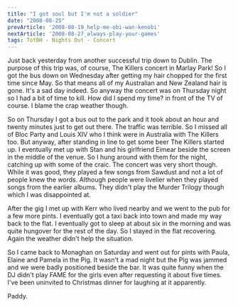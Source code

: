 ```yaml
---
title: "I got soul but I'm not a soldier"
date: "2008-08-25"
prevArticle: '2008-08-19_help-me-obi-wan-kenobi'
nextArticle: '2008-08-27_always-play-your-games'
tags: TotBH - Nights Out - Concert
---
```

Just back yesterday from another successful trip down to Dublin. The purpose of this trip was, of course, The Killers concert in Marlay Park! So I got the bus down on Wednesday after getting my hair chopped for the first time since May. So that means all of my Australian and New Zealand hair is gone. It's a sad day indeed. So anyway the concert was on Thursday night so I had a bit of time to kill. How did I spend my time? in front of the TV of course. I blame the crap weather though.

So on Thursday I got a bus out to the park and it took about an hour and twenty minutes just to get out there. The traffic was terrible. So I missed all of Bloc Party and Louis XIV who I think were in Australia with The Killers too. But anyway, after standing in line to get some beer The Killers started up. I eventually met up with Stan and his girlfriend Eimear beside the screen in the middle of the venue. So I hung around with them for the night, catching up with some of the craic. The concert was very short though. While it was good, they played a few songs from Sawdust and not a lot of people knew the words. Although people were livelier when they played songs from the earlier albums. They didn't play the Murder Trilogy though which I was disappointed at.

After the gig I met up with Kerr who lived nearby and we went to the pub for a few more pints. I eventually got a taxi back into town and made my way back to the flat. I eventually got to sleep at about six in the morning and was quite hungover for the rest of the day. So I stayed in the flat recovering. Again the weather didn't help the situation.

So I came back to Monaghan on Saturday and went out for pints with Paula, Elaine and Pamela in the Pig. It wasn't a mad night but the Pig was jammed and we were badly positioned beside the bar. It was quite funny when the DJ didn't play FAME for the girls even after requesting it about five times. I've been uninvited to Christmas dinner for laughing at it apparently.

Paddy.